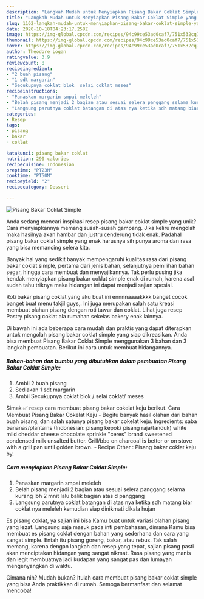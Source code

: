 ```yaml
---
description: "Langkah Mudah untuk Menyiapkan Pisang Bakar Coklat Simple yang Lezat"
title: "Langkah Mudah untuk Menyiapkan Pisang Bakar Coklat Simple yang Lezat"
slug: 1162-langkah-mudah-untuk-menyiapkan-pisang-bakar-coklat-simple-yang-lezat
date: 2020-10-18T04:23:17.258Z
image: https://img-global.cpcdn.com/recipes/94c99ce53ad0caf7/751x532cq70/pisang-bakar-coklat-simple-foto-resep-utama.jpg
thumbnail: https://img-global.cpcdn.com/recipes/94c99ce53ad0caf7/751x532cq70/pisang-bakar-coklat-simple-foto-resep-utama.jpg
cover: https://img-global.cpcdn.com/recipes/94c99ce53ad0caf7/751x532cq70/pisang-bakar-coklat-simple-foto-resep-utama.jpg
author: Theodore Logan
ratingvalue: 3.9
reviewcount: 8
recipeingredient:
- "2 buah pisang"
- "1 sdt margarin"
- "Secukupnya coklat blok  selai coklat meses"
recipeinstructions:
- "Panaskan margarin smpai meleleh"
- "Belah pisang menjadi 2 bagian atau sesuai selera panggang selama kurang lbh 2 mnit lalu balik bagian atas d panggang"
- "Langsung parutnya coklat batangan di atas nya ketika sdh matang biar coklat nya meleleh kemudian siap dinikmati dikala hujan"
categories:
- Resep
tags:
- pisang
- bakar
- coklat

katakunci: pisang bakar coklat 
nutrition: 290 calories
recipecuisine: Indonesian
preptime: "PT23M"
cooktime: "PT50M"
recipeyield: "2"
recipecategory: Dessert

---
```



![Pisang Bakar Coklat Simple](https://img-global.cpcdn.com/recipes/94c99ce53ad0caf7/751x532cq70/pisang-bakar-coklat-simple-foto-resep-utama.jpg)

Anda sedang mencari inspirasi resep pisang bakar coklat simple yang unik? Cara menyiapkannya memang susah-susah gampang. Jika keliru mengolah maka hasilnya akan hambar dan justru cenderung tidak enak. Padahal pisang bakar coklat simple yang enak harusnya sih punya aroma dan rasa yang bisa memancing selera kita.

Banyak hal yang sedikit banyak mempengaruhi kualitas rasa dari pisang bakar coklat simple, pertama dari jenis bahan, selanjutnya pemilihan bahan segar, hingga cara membuat dan menyajikannya. Tak perlu pusing jika hendak menyiapkan pisang bakar coklat simple enak di rumah, karena asal sudah tahu triknya maka hidangan ini dapat menjadi sajian spesial.

Roti bakar pisang coklat yang aku buat ini ennnnaaaakkkk banget cocok banget buat menu takjil guys,. Ini juga merupakan salah satu kreasi membuat olahan pisang dengan roti tawar dan coklat. Lihat juga resep Pastry pisang coklat ala rumahan sekelas bakery enak lainnya.


Di bawah ini ada beberapa cara mudah dan praktis yang dapat diterapkan untuk mengolah pisang bakar coklat simple yang siap dikreasikan. Anda bisa membuat Pisang Bakar Coklat Simple menggunakan 3 bahan dan 3 langkah pembuatan. Berikut ini cara untuk membuat hidangannya.

<!--inarticleads1-->

##### Bahan-bahan dan bumbu yang dibutuhkan dalam pembuatan Pisang Bakar Coklat Simple:

1. Ambil 2 buah pisang
1. Sediakan 1 sdt margarin
1. Ambil Secukupnya coklat blok / selai coklat/ meses


Simak ✅ resep cara membuat pisang bakar cokelat keju berikut. Cara Membuat Pisang Bakar Cokelat Keju - Begitu banyak hasil olahan dari bahan buah pisang, dan salah satunya pisang bakar cokelat keju. Ingredients: saba bananas/plantains (Indonesian: pisang kepok/ pisang raja/tanduk) white mild cheddar cheese chocolate sprinkle &#34;ceres&#34; brand sweetened condensed milk unsalted butter. Grill/bbq on charcoal is better or on stove with a grill pan until golden brown. - Recipe Other : Pisang bakar coklat keju by. 

<!--inarticleads2-->

##### Cara menyiapkan Pisang Bakar Coklat Simple:

1. Panaskan margarin smpai meleleh
1. Belah pisang menjadi 2 bagian atau sesuai selera panggang selama kurang lbh 2 mnit lalu balik bagian atas d panggang
1. Langsung parutnya coklat batangan di atas nya ketika sdh matang biar coklat nya meleleh kemudian siap dinikmati dikala hujan


Es pisang coklat, ya sajian ini bisa Kamu buat untuk variasi olahan pisang yang lezat. Langsung saja masuk pada inti pembahasan, dimana Kamu bisa membuat es pisang coklat dengan bahan yang sederhana dan cara yang sangat simple. Entah itu pisang goreng, bakar, atau rebus. Tak salah memang, karena dengan langkah dan resep yang tepat, sajian pisang pasti akan menciptakan hidangan yang sangat nikmat. Rasa pisang yang manis dan legit membuatnya jadi kudapan yang sangat pas dan lumayan mengenyangkan di waktu. 

Gimana nih? Mudah bukan? Itulah cara membuat pisang bakar coklat simple yang bisa Anda praktikkan di rumah. Semoga bermanfaat dan selamat mencoba!
